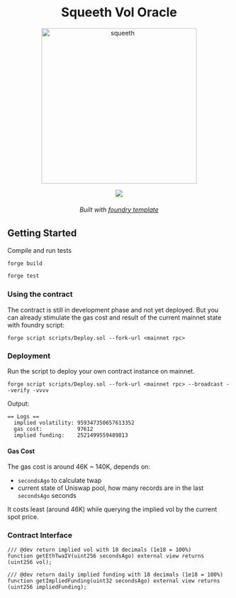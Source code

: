 <div align="center">
  <h1 align="center"> Squeeth Vol Oracle</h1>

<p align='center'>
    <!-- pics go here -->
    <img src='https://i.imgur.com/Qf6Ga0N.jpg' alt='squeeth' width="350" />
</p> 
<a href="https://github.com/antoncoding/squeeth-vol-oracle/actions/workflows/CI.yml"><img src="https://github.com/antoncoding/squeeth-vol-oracle/workflows/CI/badge.svg"> </a>

<h6 align="center"> Built with <a href="https://github.com/foundry-rs/forge-template"> foundry template</a>

</div>

## Getting Started

Compile and run tests

```sh
forge build

forge test
```

### Using the contract

The contract is still in development phase and not yet deployed. But you can already stimulate the gas cost and result of the current mainnet state with foundry script:

```shell
forge script scripts/Deploy.sol --fork-url <mainnet rpc>
```

### Deployment

Run the script to deploy your own contract instance on mainnet.

```shell
forge script scripts/Deploy.sol --fork-url <mainnet rpc> --broadcast --verify -vvvv
```

Output:

```shell
== Logs ==
  implied volatility: 959347350657613352
  gas cost:           97612
  implied funding:    2521499559489813

```

#### Gas Cost

The gas cost is around 46K ~ 140K, depends on:

- `secondsAgo` to calculate twap
- current state of Uniswap pool, how many records are in the last `secondsAgo` seconds

It costs least (around 46K) while querying the implied vol by the current spot price.

### Contract Interface

```solidity
/// @dev return implied vol with 18 decimals (1e18 = 100%)
function getEthTwaIV(uint256 secondsAgo) external view returns (uint256 vol);

/// @dev return daily implied funding with 18 decimals (1e18 = 100%)
function getImpliedFunding(uint32 secondsAgo) external view returns (uint256 impliedFunding);

```

